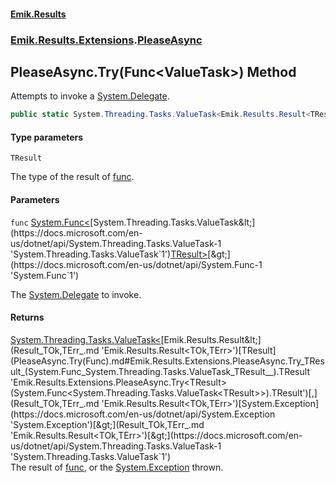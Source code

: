 #### [Emik.Results](index.md 'index')
### [Emik.Results.Extensions](Emik.Results.Extensions.md 'Emik.Results.Extensions').[PleaseAsync](PleaseAsync.md 'Emik.Results.Extensions.PleaseAsync')

## PleaseAsync.Try<TResult>(Func<ValueTask<TResult>>) Method

Attempts to invoke a [System.Delegate](https://docs.microsoft.com/en-us/dotnet/api/System.Delegate 'System.Delegate').

```csharp
public static System.Threading.Tasks.ValueTask<Emik.Results.Result<TResult,System.Exception>> Try<TResult>(System.Func<System.Threading.Tasks.ValueTask<TResult>> func);
```
#### Type parameters

<a name='Emik.Results.Extensions.PleaseAsync.Try_TResult_(System.Func_System.Threading.Tasks.ValueTask_TResult__).TResult'></a>

`TResult`

The type of the result of [func](PleaseAsync.Try(Func).md#Emik.Results.Extensions.PleaseAsync.Try_TResult_(System.Func_System.Threading.Tasks.ValueTask_TResult__).func 'Emik.Results.Extensions.PleaseAsync.Try<TResult>(System.Func<System.Threading.Tasks.ValueTask<TResult>>).func').
#### Parameters

<a name='Emik.Results.Extensions.PleaseAsync.Try_TResult_(System.Func_System.Threading.Tasks.ValueTask_TResult__).func'></a>

`func` [System.Func&lt;](https://docs.microsoft.com/en-us/dotnet/api/System.Func-1 'System.Func`1')[System.Threading.Tasks.ValueTask&lt;](https://docs.microsoft.com/en-us/dotnet/api/System.Threading.Tasks.ValueTask-1 'System.Threading.Tasks.ValueTask`1')[TResult](PleaseAsync.Try(Func).md#Emik.Results.Extensions.PleaseAsync.Try_TResult_(System.Func_System.Threading.Tasks.ValueTask_TResult__).TResult 'Emik.Results.Extensions.PleaseAsync.Try<TResult>(System.Func<System.Threading.Tasks.ValueTask<TResult>>).TResult')[&gt;](https://docs.microsoft.com/en-us/dotnet/api/System.Threading.Tasks.ValueTask-1 'System.Threading.Tasks.ValueTask`1')[&gt;](https://docs.microsoft.com/en-us/dotnet/api/System.Func-1 'System.Func`1')

The [System.Delegate](https://docs.microsoft.com/en-us/dotnet/api/System.Delegate 'System.Delegate') to invoke.

#### Returns
[System.Threading.Tasks.ValueTask&lt;](https://docs.microsoft.com/en-us/dotnet/api/System.Threading.Tasks.ValueTask-1 'System.Threading.Tasks.ValueTask`1')[Emik.Results.Result&lt;](Result_TOk,TErr_.md 'Emik.Results.Result<TOk,TErr>')[TResult](PleaseAsync.Try(Func).md#Emik.Results.Extensions.PleaseAsync.Try_TResult_(System.Func_System.Threading.Tasks.ValueTask_TResult__).TResult 'Emik.Results.Extensions.PleaseAsync.Try<TResult>(System.Func<System.Threading.Tasks.ValueTask<TResult>>).TResult')[,](Result_TOk,TErr_.md 'Emik.Results.Result<TOk,TErr>')[System.Exception](https://docs.microsoft.com/en-us/dotnet/api/System.Exception 'System.Exception')[&gt;](Result_TOk,TErr_.md 'Emik.Results.Result<TOk,TErr>')[&gt;](https://docs.microsoft.com/en-us/dotnet/api/System.Threading.Tasks.ValueTask-1 'System.Threading.Tasks.ValueTask`1')  
The result of [func](PleaseAsync.Try(Func).md#Emik.Results.Extensions.PleaseAsync.Try_TResult_(System.Func_System.Threading.Tasks.ValueTask_TResult__).func 'Emik.Results.Extensions.PleaseAsync.Try<TResult>(System.Func<System.Threading.Tasks.ValueTask<TResult>>).func'), or the [System.Exception](https://docs.microsoft.com/en-us/dotnet/api/System.Exception 'System.Exception') thrown.